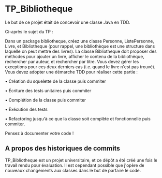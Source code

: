 # TP_Bibliotheque

Le but de ce projet était de concevoir une classe Java en TDD. 

Ci-après le sujet du TP :

Dans un package bibliotheque, créez une classe Personne, ListePersonne, Livre, et Bibliotheque (pour rappel, une bibliothèque est une structure dans laquelle on peut mettre 
des livres). La classe Bibliotheque doit proposer des méthodes pour ajouter un livre, afficher le contenu de la
bibliothèque, rechercher par auteur, et rechercher par titre. Vous devez gérer les exceptions pour
ces deux derniers cas (i.e. quand le livre n'est pas trouvé).
Vous devez adopter une démarche TDD pour réaliser cette partie :

• Création du squelette de la classe puis commiter

• Écriture des tests unitaires puis commiter

• Complétion de la classe puis commiter

• Exécution des tests

• Refactoring jusqu'à ce que la classe soit complète et fonctionnelle puis commiter.

Pensez à documenter votre code !

## A propos des historiques de commits
TP_Bibliotheque est un projet universitaire, et ce dépôt a été créé une fois le travail rendu pour évaluation. Il est cependant possible que j'opère de nouveaux changements aux classes dans le but de parfaire le code.
